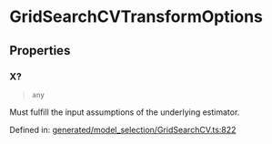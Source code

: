 # GridSearchCVTransformOptions

## Properties

### X?

> `any`

Must fulfill the input assumptions of the underlying estimator.

Defined in:  [generated/model\_selection/GridSearchCV.ts:822](https://github.com/transitive-bullshit/scikit-learn-ts/blob/122b3c0/packages/sklearn/src/generated/model_selection/GridSearchCV.ts#L822)
